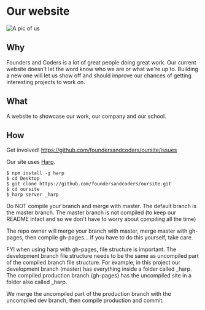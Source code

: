 # Our website

![A pic of us](http://pbs.twimg.com/profile_banners/971846516/1420718128/1500x500)

## Why
Founders and Coders is a lot of great people doing great work. Our current website doesn't let the word know who we are or what we're up to. Building a new one will let us show off and should improve our chances of getting interesting projects to work on.

## What
A website to showcase our work, our company and our school.

## How
Get involved! https://github.com/foundersandcoders/oursite/issues

Our site uses [Harp](http://harpjs.com/).
```
$ npm install -g harp 
$ cd Desktop
$ git clone https://github.com/foundersandcoders/oursite.git
$ cd oursite
$ harp server _harp
```

Do NOT compile your branch and merge with master.
The default branch is the master branch.
The master branch is not compiled (to keep our README intact and so we don't have to worry about compiling all the time)

The repo owner will merge your branch with master, merge master with gh-pages, then compile gh-pages... If you have to do this yourself, take care.

FYI when using harp with gh-pages, file structure is important. The development branch file structure needs to be the same as uncompiled part of the compiled branch file structure. For example, in this project our development branch (master) has everything inside a folder called _harp. The compiled production branch (gh-pages) has the uncompiled site in a folder also called _harp.

We merge the uncompiled part of the production branch with the uncompiled dev branch, then compile production and commit.